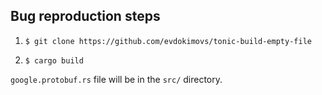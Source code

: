 ## Bug reproduction steps

1. `$ git clone https://github.com/evdokimovs/tonic-build-empty-file`

2. `$ cargo build`

`google.protobuf.rs` file will be in the `src/` directory.